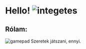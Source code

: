 # **Hello!** ![integetes](https://user-images.githubusercontent.com/78733248/151578210-b345e3e9-b7f9-4b02-b603-e07cd623bd3f.png)
## Rólam:
![gamepad](https://user-images.githubusercontent.com/78733248/151579443-4ac461b6-fe8e-4376-b830-61e6ee4e6dd3.png) Szeretek játszani, ennyi.
